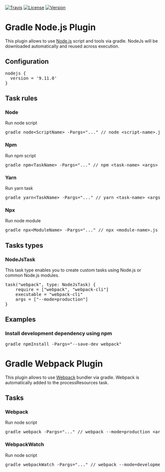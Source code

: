 [![Travis](https://img.shields.io/travis/solugo/gradle-nodejs-plugin.svg?style=for-the-badge)](https://travis-ci.org/solugo/gradle-nodejs-plugin)
[![License](https://img.shields.io/github/license/solugo/gradle-nodejs-plugin.svg?style=for-the-badge)](https://github.com/solugo/gradle-nodejs-plugin/blob/master/LICENSE)
[![Version](https://img.shields.io/maven-metadata/v/https/plugins.gradle.org/m2/gradle/plugin/de/solugo/gradle/gradle-nodejs-plugin/maven-metadata.xml.svg?style=for-the-badge)](https://plugins.gradle.org/plugin/de.solugo.gradle.nodejs)

# Gradle Node.js Plugin
This plugin allows to use [Node.js](https://nodejs.org) script and tools via gradle. NodeJs will be downloaded automatically and reused across 
execution.

## Configuration
<pre>
nodejs {
  version = '9.11.0'
}
</pre>

## Task rules

### Node
Run node script

<pre>
gradle node&lt;ScriptName&gt; -Pargs="..." // node &lt;script-name&gt;.js &lt;args&gt;
</pre>

### Npm
Run npm script

<pre>
gradle npm&lt;TaskName&gt; -Pargs="..." // npm &lt;task-name&gt; &lt;args&gt;
</pre>

### Yarn
Run yarn task

<pre>
gradle yarn&lt;TaskName&gt; -Pargs="..." // yarn &lt;task-name&gt; &lt;args&gt;
</pre>


### Npx
Run node module

<pre>
gradle npx&lt;ModuleName&gt; -Pargs="..." // npx &lt;module-name&gt;.js &lt;args&gt;
</pre>


## Tasks types

### NodeJsTask
This task type enables you to create custom tasks using Node.js or common Node.js modules.
<pre>
task("webpack", type: NodeJsTask) {
    require = ["webpack", "webpack-cli"]
    executable = "webpack-cli"
    args = ["--mode=production"]
}
</pre>

## Examples

### Install development dependency using npm
<pre>
gradle npmInstall -Pargs="--save-dev webpack"
</pre>

# Gradle Webpack Plugin
This plugin allows to use [Webpack](https://webpack.js.org/) bundler via gradle. Webpack is automatically added to the processResources task.

## Tasks

### Webpack
Run node script

<pre>
gradle webpack -Pargs="..." // webpack --mode=production &lt;args&gt;
</pre>

### WebpackWatch
Run node script

<pre>
gradle webpackWatch -Pargs="..." // webpack --mode=development --watch &lt;args&gt;
</pre>